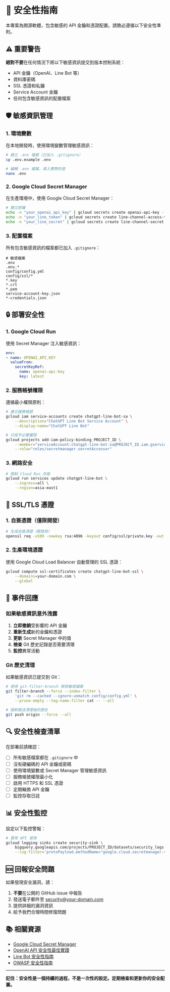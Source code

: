 # 🔐 安全性指南

本專案為開源軟體，包含敏感的 API 金鑰和憑證配置。請務必遵循以下安全性準則。

## ⚠️  重要警告

**絕對不要**在任何情況下將以下敏感資訊提交到版本控制系統：

- API 金鑰（OpenAI、Line Bot 等）
- 資料庫密碼
- SSL 憑證和私鑰
- Service Account 金鑰
- 任何包含敏感資訊的配置檔案

## 🛡️ 敏感資訊管理

### 1. 環境變數

在本地開發時，使用環境變數管理敏感資訊：

```bash
# 建立 .env 檔案（已加入 .gitignore）
cp .env.example .env

# 編輯 .env 檔案，填入實際的值
nano .env
```

### 2. Google Cloud Secret Manager

在生產環境中，使用 Google Cloud Secret Manager：

```bash
# 建立密鑰
echo -n "your_openai_api_key" | gcloud secrets create openai-api-key --data-file=-
echo -n "your_line_token" | gcloud secrets create line-channel-access-token --data-file=-
echo -n "your_line_secret" | gcloud secrets create line-channel-secret --data-file=-
```

### 3. 配置檔案

所有包含敏感資訊的檔案都已加入 `.gitignore`：

```gitignore
# 敏感檔案
.env
.env.*
config/config.yml
config/ssl/*
*.key
*.crt
*.pem
service-account-key.json
*-credentials.json
```

## 🔒 部署安全性

### 1. Google Cloud Run

使用 Secret Manager 注入敏感資訊：

```yaml
env:
- name: OPENAI_API_KEY
  valueFrom:
    secretKeyRef:
      name: openai-api-key
      key: latest
```

### 2. 服務帳號權限

遵循最小權限原則：

```bash
# 建立服務帳號
gcloud iam service-accounts create chatgpt-line-bot-sa \
    --description="ChatGPT Line Bot Service Account" \
    --display-name="ChatGPT Line Bot"

# 只授予必要權限
gcloud projects add-iam-policy-binding PROJECT_ID \
    --member="serviceAccount:chatgpt-line-bot-sa@PROJECT_ID.iam.gserviceaccount.com" \
    --role="roles/secretmanager.secretAccessor"
```

### 3. 網路安全

```bash
# 限制 Cloud Run 存取
gcloud run services update chatgpt-line-bot \
    --ingress=all \
    --region=asia-east1
```

## 🔐 SSL/TLS 憑證

### 1. 自簽憑證（僅限開發）

```bash
# 生成自簽憑證（開發用）
openssl req -x509 -newkey rsa:4096 -keyout config/ssl/private.key -out config/ssl/cert.crt -days 365 -nodes
```

### 2. 生產環境憑證

使用 Google Cloud Load Balancer 自動管理的 SSL 憑證：

```bash
gcloud compute ssl-certificates create chatgpt-line-bot-ssl \
    --domains=your-domain.com \
    --global
```

## 🚨 事件回應

### 如果敏感資訊意外洩露

1. **立即撤銷**受影響的 API 金鑰
2. **重新生成**新的金鑰和憑證
3. **更新** Secret Manager 中的值
4. **檢查** Git 歷史記錄是否需要清理
5. **監控**異常活動

### Git 歷史清理

如果敏感資訊已提交到 Git：

```bash
# 使用 git-filter-branch 移除敏感檔案
git filter-branch --force --index-filter \
    'git rm --cached --ignore-unmatch config/config.yml' \
    --prune-empty --tag-name-filter cat -- --all

# 強制推送清理後的歷史
git push origin --force --all
```

## 🔍 安全性檢查清單

在部署前請確認：

- [ ] 所有敏感檔案都在 `.gitignore` 中
- [ ] 沒有硬編碼的 API 金鑰或密碼
- [ ] 使用環境變數或 Secret Manager 管理敏感資訊
- [ ] 服務帳號權限最小化
- [ ] 啟用 HTTPS 和 SSL 憑證
- [ ] 定期輪換 API 金鑰
- [ ] 監控存取日誌

## 📊 安全性監控

設定以下監控警報：

```bash
# 異常 API 使用
gcloud logging sinks create security-sink \
    bigquery.googleapis.com/projects/PROJECT_ID/datasets/security_logs \
    --log-filter='protoPayload.methodName="google.cloud.secretmanager.v1.SecretManagerService.AccessSecretVersion"'
```

## 🆘 回報安全問題

如果發現安全漏洞，請：

1. **不要**在公開的 GitHub issue 中報告
2. 發送電子郵件至 security@your-domain.com
3. 提供詳細的漏洞資訊
4. 給予我們合理時間修復問題

## 📚 相關資源

- [Google Cloud Secret Manager](https://cloud.google.com/secret-manager/docs)
- [OpenAI API 安全性最佳實踐](https://platform.openai.com/docs/guides/safety-best-practices)
- [Line Bot 安全性指南](https://developers.line.biz/en/docs/messaging-api/building-bot/)
- [OWASP 安全性指南](https://owasp.org/www-project-top-ten/)

---

**記住：安全性是一個持續的過程，不是一次性的設定。定期檢查和更新你的安全配置。**